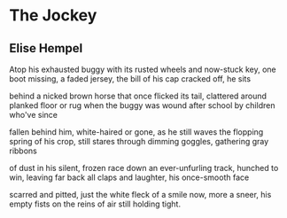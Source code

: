 # The Jockey
## Elise Hempel
Atop his exhausted buggy with its
rusted wheels and now-stuck key,
one boot missing, a faded jersey,
the bill of his cap cracked off, he sits

behind a nicked brown horse that once
flicked its tail, clattered around
planked floor or rug when the buggy was wound
after school by children who've since

fallen behind him, white-haired or gone,
as he still waves the flopping spring
of his crop, still stares through dimming
goggles, gathering gray ribbons

of dust in his silent, frozen race
down an ever-unfurling track,
hunched to win, leaving far back
all claps and laughter, his once-smooth face

scarred and pitted, just the white
fleck of a smile now, more a sneer,
his empty fists on the reins of air
still holding tight.